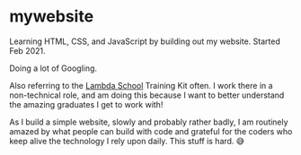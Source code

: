 # mywebsite
Learning HTML, CSS, and JavaScript by building out my website. Started Feb 2021. 

Doing a lot of Googling. 

Also referring to the [Lambda School](https://lambdaschool.com/) Training Kit often. I work there in a non-technical role, and am doing this because I want to better understand the amazing graduates I get to work with! 

As I build a simple website, slowly and probably rather badly, I am routinely amazed by what people can build with code and grateful for the coders who keep alive the technology I rely upon daily. This stuff is hard. :sweat_smile:
